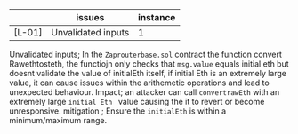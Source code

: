 |  | issues | instance |
|---|---|---|
|[L-01] | Unvalidated inputs | 1 |

Unvalidated inputs; In the ``Zaprouterbase.sol`` contract the function convert Rawethtosteth, the functiojn only checks that `msg.value` equals initial eth but doesnt validate the value of initialEth itself, if initial Eth is an extremely large value, it can cause issues within the arithemetic operations and lead to unexpected behaviour.
Impact; an attacker can call ``convertrawEth`` with an extremely large ``initial Eth `` value causing the it to revert or become unresponsive.
mitigation ; Ensure the `initialEth` is within a minimum/maximum range.

